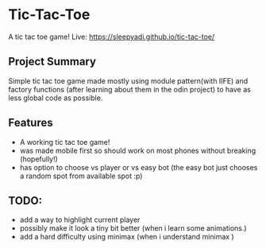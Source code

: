 # Tic-Tac-Toe

A tic tac toe game!
Live: https://sleepyadi.github.io/tic-tac-toe/

## Project Summary

Simple tic tac toe game made mostly using module pattern(with IIFE) and factory functions (after learning about them in the odin project) to have as less global code as possible.


## Features
- A working tic tac toe game!
- was made mobile first so should work on most phones without breaking (hopefully!)
- has option to choose vs player or vs easy bot (the easy bot just chooses a random spot from available spot :p)

## TODO:
- add a way to highlight current player
- possibly make it look a tiny bit better (when i learn some animations.)
- add a hard difficulty using minimax (when i understand minimax )